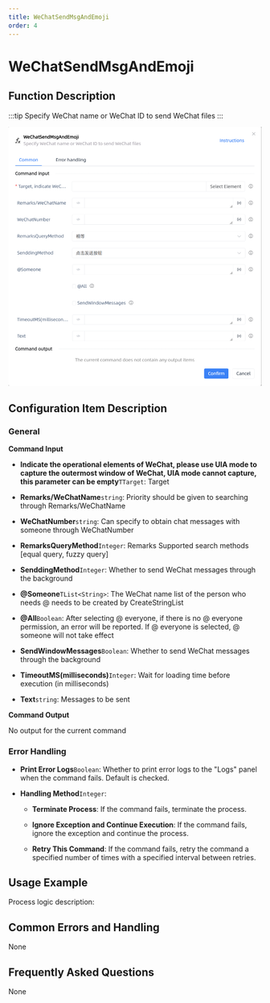 ```yaml
---
title: WeChatSendMsgAndEmoji
order: 4
---
```


# WeChatSendMsgAndEmoji

## Function Description

:::tip 
Specify WeChat name or WeChat ID to send WeChat files
:::

![WeChatSendMsgAndEmoji](../../../assets/WeChatSendMsgAndEmoji_command.png)

## Configuration Item Description

### General

**Command Input**

- **Indicate the operational elements of WeChat, please use UIA mode to capture the outermost window of WeChat, UIA mode cannot capture, this parameter can be empty**`TTarget`: Target

- **Remarks/WeChatName**`string`: Priority should be given to searching through Remarks/WeChatName

- **WeChatNumber**`string`: Can specify to obtain chat messages with someone through WeChatNumber

- **RemarksQueryMethod**`Integer`: Remarks Supported search methods [equal query, fuzzy query]

- **SenddingMethod**`Integer`: Whether to send WeChat messages through the background

- **@Someone**`TList<String>`: The WeChat name list of the person who needs @ needs to be created by CreateStringList

- **@All**`Boolean`: After selecting @ everyone, if there is no @ everyone permission, an error will be reported. If @ everyone is selected, @ someone will not take effect

- **SendWindowMessages**`Boolean`: Whether to send WeChat messages through the background

- **TimeoutMS(milliseconds)**`Integer`: Wait for loading time before execution (in milliseconds)

- **Text**`string`: Messages to be sent


**Command Output**

No output for the current command

### Error Handling

- **Print Error Logs**`Boolean`: Whether to print error logs to the "Logs" panel when the command fails. Default is checked. 

- **Handling Method**`Integer`:

    - **Terminate Process**: If the command fails, terminate the process.

    - **Ignore Exception and Continue Execution**: If the command fails, ignore the exception and continue the process.

    - **Retry This Command**: If the command fails, retry the command a specified number of times with a specified interval between retries.

## Usage Example

Process logic description:

## Common Errors and Handling

None

## Frequently Asked Questions

None


